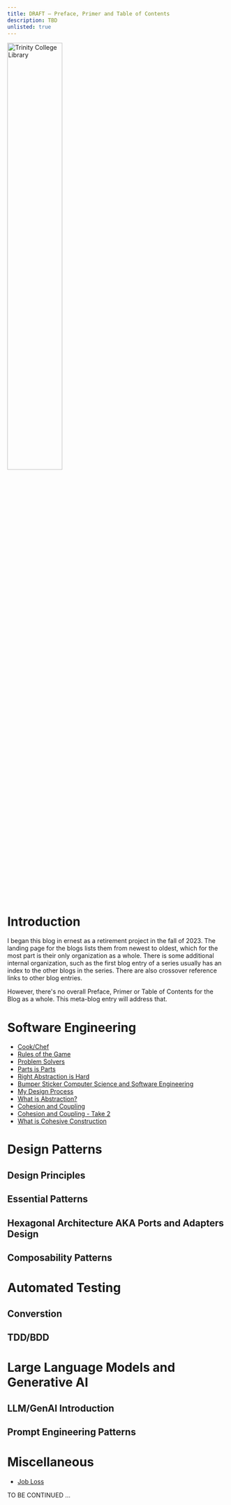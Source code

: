 ```yaml
---
title: DRAFT – Preface, Primer and Table of Contents
description: TBD
unlisted: true
---
```

<img src="https://upload.wikimedia.org/wikipedia/commons/thumb/4/4b/Long_Room_Interior%2C_Trinity_College_Dublin%2C_Ireland_-_Diliff.jpg/1017px-Long_Room_Interior%2C_Trinity_College_Dublin%2C_Ireland_-_Diliff.jpg" alt="Trinity College Library" title="Image Source: https://commons.wikimedia.org/wiki/File:Long_Room_Interior,_Trinity_College_Dublin,_Ireland_-_Diliff.jpg" width = "50%" align="center" style="padding-right: 20px;">

# Introduction
I began this blog in ernest as a retirement project in the fall of 2023. The landing page for the blogs lists them from newest to oldest, which for the most part is their only organization as a whole. There is some additional internal organization, such as the first blog entry of a series usually has an index to the other blogs in the series. There are also crossover reference links to other blog entries.

However, there's no overall Preface, Primer or Table of Contents for the Blog as a whole. This meta-blog entry will address that.

# Software Engineering
* [Cook/Chef](https://jhumelsine.github.io/2023/08/21/knock-knock-whos-there.html)
* [Rules of the Game](https://jhumelsine.github.io/2023/08/24/its-your-move.html)
* [Problem Solvers](https://jhumelsine.github.io/2023/08/26/problem-solvers.html)
* [Parts is Parts](https://jhumelsine.github.io/2023/08/29/toolbox.html)
* [Right Abstraction is Hard](https://jhumelsine.github.io/2023/09/22/right-abstraction-is-hard.html)
* [Bumper Sticker Computer Science and Software Engineering](https://jhumelsine.github.io/2023/12/15/bumper-sticker-computer-science-software-engineering.html)
* [My Design Process](https://jhumelsine.github.io/2024/05/28/design-process.html)
* [What is Abstraction?](https://jhumelsine.github.io/2024/10/30/abstraction.html)
* [Cohesion and Coupling](https://jhumelsine.github.io/2024/11/07/cohesion-coupling.html)
* [Cohesion and Coupling - Take 2](https://jhumelsine.github.io/2024/11/22/coupling-and-cohesion-2.html)
* [What is Cohesive Construction](https://jhumelsine.github.io/2024/11/27/abstraction-cohesion.html)

# Design Patterns

## Design Principles

## Essential Patterns

## Hexagonal Architecture AKA Ports and Adapters Design

## Composability Patterns

# Automated Testing

## Converstion

## TDD/BDD

# Large Language Models and Generative AI

## LLM/GenAI Introduction

## Prompt Engineering Patterns

# Miscellaneous
* [Job Loss](https://jhumelsine.github.io/2024/08/11/jobsearch.html)

TO BE CONTINUED ...
